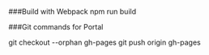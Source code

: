 
###Build with Webpack
npm run build

###Git commands for Portal

git checkout --orphan gh-pages
git push origin gh-pages